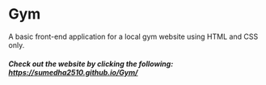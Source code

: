 # Gym
A basic front-end application for a local gym website using HTML and CSS only.

##### Check out the website by clicking the following: https://sumedha2510.github.io/Gym/
